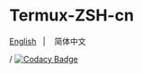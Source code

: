 # Termux-ZSH-cn

[English](https://github.com/CMSZ001/Termux-zsh-cn/blob/master)
&nbsp;&nbsp;| &nbsp;&nbsp;
简体中文

/
[![Codacy Badge](https://app.codacy.com/project/badge/Grade/598b9e66297c4323a25dada99d377a11)](https://app.codacy.com/gh/CMSZ001/Termux-zsh-cn/dashboard?utm_source=gh&utm_medium=referral&utm_content=&utm_campaign=Badge_grade)

